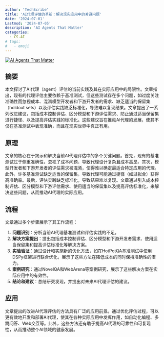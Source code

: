 ```yaml
---
author: 'TechScribe'
title: 'AI代理评估的革新：解决现实应用中的关键问题'
date: '2024-07-01'
Lastmod: '2024-07-05'
description: 'AI Agents That Matter'
categories:
  - CS.AI
# tags:
#   - emoji
---
```


[![AI Agents That Matter](https://arxiv-research-1301205113.cos.ap-guangzhou.myqcloud.com/images/2407.01502v1.pdf_0.jpg)](https://arxiv.org/abs/2407.01502v1)

## 摘要

本文探讨了AI代理（agent）评估的当前实践及其在实际应用中的局限性。文章指出，现有的代理评估主要依赖于基准测试，但这些测试存在多个问题，如过度关注准确性而忽视成本、混淆模型开发者和下游开发者的需求、缺乏适当的保留集（holdout sets）以及评估实践缺乏标准化，导致难以复现结果。文章提出了一系列改进建议，包括成本控制评估、区分模型和下游评估需求、防止通过适当保留集进行捷径、以及提高评估实践的标准化。这些建议旨在推动AI代理的发展，使其不仅在基准测试中表现准确，而且在现实世界中真正有用。<!--more-->

## 原理

文章的核心在于揭示和解决当前AI代理评估中的多个关键问题。首先，现有的基准测试过于侧重准确性，忽视了成本问题，导致代理设计复杂且成本高昂。其次，模型开发者和下游开发者的评估需求被混淆，使得难以确定最适合特定应用的代理。此外，许多基准测试缺乏适当的保留集，导致代理可能通过捷径（如过拟合）获得高准确率。最后，评估实践缺乏标准化，导致结果难以复现。文章通过引入成本控制评估、区分模型和下游评估需求、使用适当的保留集以及提高评估标准化，来解决这些问题，从而推动AI代理的实际应用。

## 流程

文章通过多个步骤展示了其工作流程：
1. **问题识别**：分析当前AI代理基准测试和评估实践的不足。
2. **解决方案提出**：提出包括成本控制评估、区分模型和下游开发者需求、使用适当保留集和提高评估标准化等解决方案。
3. **实验验证**：通过设计和实施新的优化方法，如在HotPotQA基准测试中使用DSPy框架进行联合优化，展示了这些方法在降低成本的同时保持准确性的潜力。
4. **案例研究**：通过NovelQA和WebArena等案例研究，展示了这些解决方案在实际应用中的有效性。
5. **结论和建议**：总结研究发现，并提出对未来AI代理评估的建议。

## 应用

文章提出的改进AI代理评估的方法具有广泛的应用前景。通过优化评估过程，可以更有效地开发和部署AI代理，使其在各种实际应用中发挥作用，如自动化编程、多跳问答、Web交互等。此外，这些方法还有助于提高AI代理的可靠性和可复现性，从而推动整个AI领域的健康发展。